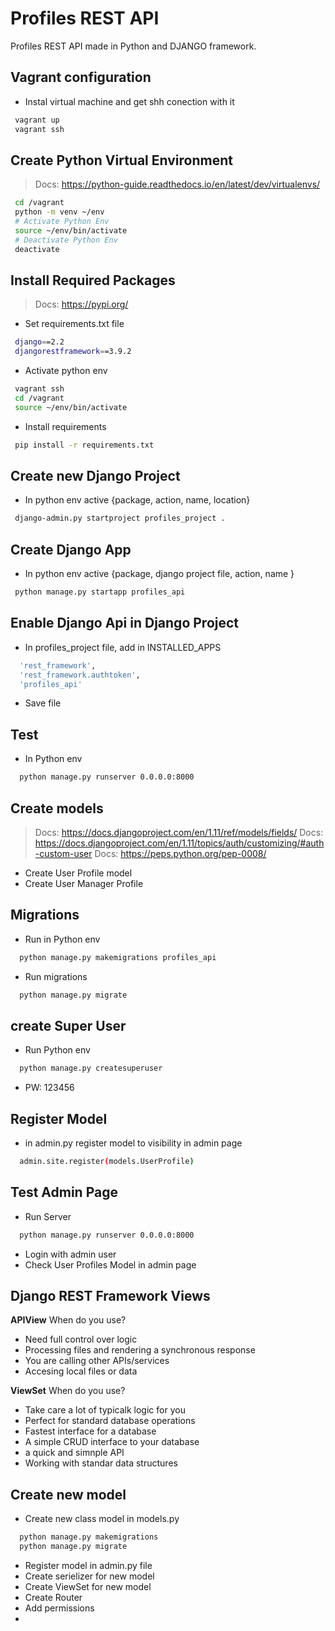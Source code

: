# Profiles REST API
Profiles REST API made in Python and DJANGO framework.
## Vagrant configuration
- Instal virtual machine and get shh conection with it
```sh
 vagrant up
 vagrant ssh
```

## Create Python Virtual Environment
> Docs: https://python-guide.readthedocs.io/en/latest/dev/virtualenvs/

```sh
 cd /vagrant
 python -m venv ~/env
 # Activate Python Env
 source ~/env/bin/activate
 # Deactivate Python Env
 deactivate
```
## Install Required Packages
> Docs: https://pypi.org/

- Set requirements.txt file 

```sh
 django==2.2
 djangorestframework==3.9.2
```
- Activate python env
```sh
 vagrant ssh
 cd /vagrant
 source ~/env/bin/activate
```
- Install requirements
```sh
 pip install -r requirements.txt
```
## Create new Django Project
- In python env active {package, action, name, location}
```sh
 django-admin.py startproject profiles_project .
```

## Create Django App
- In python env active {package, django project file, action, name }
```sh
 python manage.py startapp profiles_api
```

## Enable Django Api in Django Project
- In profiles_project file, add in INSTALLED_APPS 
```sh
  'rest_framework',
  'rest_framework.authtoken',
  'profiles_api'
```
- Save file

## Test
- In Python env 

```sh
  python manage.py runserver 0.0.0.0:8000
```

## Create models
> Docs: https://docs.djangoproject.com/en/1.11/ref/models/fields/
> Docs: https://docs.djangoproject.com/en/1.11/topics/auth/customizing/#auth-custom-user
> Docs: https://peps.python.org/pep-0008/

- Create User Profile model
- Create User Manager Profile

## Migrations

- Run in Python env

```sh
  python manage.py makemigrations profiles_api
```

- Run migrations 

```sh
  python manage.py migrate
```

## create Super User

- Run Python env

```sh
  python manage.py createsuperuser
```

- PW: 123456

## Register Model

- in admin.py register model to visibility in admin page

```sh
  admin.site.register(models.UserProfile)
```

## Test Admin Page

- Run Server

```sh
  python manage.py runserver 0.0.0.0:8000
```

- Login with admin user
- Check User Profiles Model in admin page

## Django REST Framework Views
**APIView**
When do you use?
- Need full control over logic
- Processing files and rendering a synchronous response
- You are calling other APIs/services
- Accesing local files or data

**ViewSet**
When do you use?
- Take care a lot of typicalk logic for you
- Perfect for standard database operations
- Fastest interface for a database
- A simple CRUD interface to your database
- a quick and simnple API
- Working with standar data structures


## Create new model

- Create new class model in models.py

```sh
  python manage.py makemigrations
  python manage.py migrate
```
- Register model in admin.py file
- Create serielizer for new model
- Create ViewSet for new model
- Create Router
- Add permissions
- 





